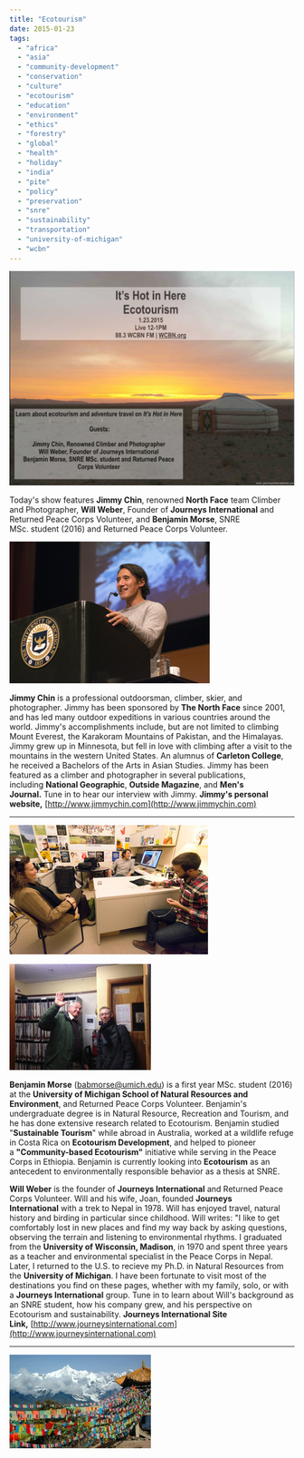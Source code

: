 ```yaml
---
title: "Ecotourism"
date: 2015-01-23
tags: 
  - "africa"
  - "asia"
  - "community-development"
  - "conservation"
  - "culture"
  - "ecotourism"
  - "education"
  - "environment"
  - "ethics"
  - "forestry"
  - "global"
  - "health"
  - "holiday"
  - "india"
  - "pite"
  - "policy"
  - "preservation"
  - "snre"
  - "sustainability"
  - "transportation"
  - "university-of-michigan"
  - "wcbn"
---
```


![Picture](images/2935343_orig1.png)

Today's show features **Jimmy Chin**, renowned **North Face** team Climber and Photographer, **Will Weber**, Founder of **Journeys International** and Returned Peace Corps Volunteer, and **Benjamin Morse**, SNRE MSc. student (2016) and Returned Peace Corps Volunteer.

<!--more-->

![Picture](images/14225607571.jpg)

**Jimmy Chin** is a professional outdoorsman, climber, skier, and photographer. Jimmy has been sponsored by **The North Face** since 2001, and has led many outdoor expeditions in various countries around the world. Jimmy's accomplishments include, but are not limited to climbing Mount Everest, the Karakoram Mountains of Pakistan, and the Himalayas. Jimmy grew up in Minnesota, but fell in love with climbing after a visit to the mountains in the western United States. An alumnus of **Carleton College**, he received a Bachelors of the Arts in Asian Studies. Jimmy has been featured as a climber and photographer in several publications, including **National Geographic**, **Outside Magazine**, and **Men's Journal.** Tune in to hear our interview with Jimmy. **Jimmy's personal website,** [http://www.jimmychin.com](http://www.jimmychin.com)

* * *

![Picture](images/18261131.jpg)

![Picture](images/31347071.jpg)

**Benjamin Morse** ([babmorse@umich.edu](mailto:babmorse@umich.edu)) is a first year MSc. student (2016) at the **University of Michigan School of Natural Resources and Environment**, and Returned Peace Corps Volunteer. Benjamin's undergraduate degree is in Natural Resource, Recreation and Tourism, and he has done extensive research related to Ecotourism. Benjamin studied "**Sustainable Tourism**" while abroad in Australia, worked at a wildlife refuge in Costa Rica on **Ecotourism Development**, and helped to pioneer a **"Community-based Ecotourism"** initiative while serving in the Peace Corps in Ethiopia. Benjamin is currently looking into **Ecotourism** as an antecedent to environmentally responsible behavior as a thesis at SNRE.

**Will Weber** is the founder of **Journeys International** and Returned Peace Corps Volunteer. Will and his wife, Joan, founded **Journeys International** with a trek to Nepal in 1978. Will has enjoyed travel, natural history and birding in particular since childhood. Will writes: "I like to get comfortably lost in new places and find my way back by asking questions, observing the terrain and listening to environmental rhythms. I graduated from the **University of Wisconsin, Madison**, in 1970 and spent three years as a teacher and environmental specialist in the Peace Corps in Nepal. Later, I returned to the U.S. to recieve my Ph.D. in Natural Resources from the **University of Michigan**. I have been fortunate to visit most of the destinations you find on these pages, whether with my family, solo, or with a **Journeys International** group. Tune in to learn about Will's background as an SNRE student, how his company grew, and his perspective on Ecotourism and sustainability. **Journeys International Site Link,** [http://www.journeysinternational.com](http://www.journeysinternational.com)

* * *

![Picture](images/7924061.jpg)
